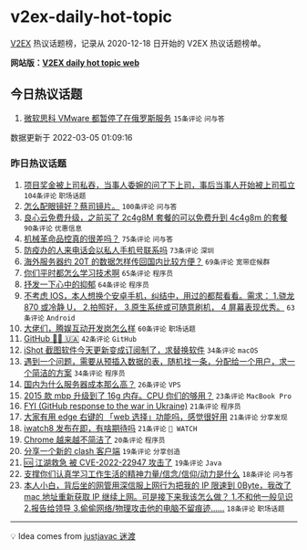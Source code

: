 # v2ex-daily-hot-topic

[V2EX](https://www.v2ex.com/) 热议话题榜，记录从 2020-12-18 日开始的 V2EX 热议话题榜单。

**网站版：[V2EX daily hot topic web](https://boojack.github.io/v2ex-daily-hot-topic-web/)**

## 今日热议话题

<!-- TODAY BEGIN -->

1. [微软思科 VMware 都暂停了在俄罗斯服务](https://www.v2ex.com/t/838113) `15条评论` `问与答`

数据更新于 2022-03-05 01:09:16

<!-- TODAY END -->

### 昨日热议话题

<!-- YESTERDAY BEGIN -->

1. [项目奖金被上司私吞，当事人委婉的问了下上司，事后当事人开始被上司孤立](https://www.v2ex.com/t/837842) `104条评论` `职场话题`
1. [怎么配眼镜好？蔡司镜片。](https://www.v2ex.com/t/837856) `100条评论` `问与答`
1. [良心云免费升级，之前买了 2c4g8M 套餐的可以免费升到 4c4g8m 的套餐](https://www.v2ex.com/t/837997) `90条评论` `优惠信息`
1. [机械革命品控真的很差吗？](https://www.v2ex.com/t/837885) `75条评论` `问与答`
1. [防疫办的人来电话会以私人手机号联系吗](https://www.v2ex.com/t/837880) `73条评论` `深圳`
1. [海外服务器约 20T 的数据怎样传回国内比较方便？](https://www.v2ex.com/t/837904) `69条评论` `宽带症候群`
1. [你们平时都怎么学习技术啊](https://www.v2ex.com/t/837894) `65条评论` `程序员`
1. [抒发一下心中的抑郁](https://www.v2ex.com/t/837974) `64条评论` `程序员`
1. [不考虑 IOS，本人想换个安卓手机，纠结中，用过的都帮看看。需求： 1.骁龙 870 或冷静 U， 2.拍照好， 3.原生系统或可随意刷机， 4 屏幕表现优秀。](https://www.v2ex.com/t/837902) `63条评论` `Android`
1. [大佬们，腾娱互动开发岗怎么样](https://www.v2ex.com/t/837855) `60条评论` `职场话题`
1. [GitHub 💙💛 🇺🇦](https://www.v2ex.com/t/838092) `42条评论` `GitHub`
1. [iShot 截图软件今天更新变成订阅制了，求替换软件](https://www.v2ex.com/t/838018) `34条评论` `macOS`
1. [遇到一个问题，需要从预插入数据的表，随机找一条，分配给一个用户，求一个简洁的方案](https://www.v2ex.com/t/837977) `34条评论` `程序员`
1. [国内为什么服务器成本那么高？](https://www.v2ex.com/t/837890) `26条评论` `VPS`
1. [2015 款 mbp 升级到了 16g 内存。CPU 你们的够用？](https://www.v2ex.com/t/837976) `23条评论` `MacBook Pro`
1. [FYI (GitHub response to the war in Ukraine)](https://www.v2ex.com/t/837884) `21条评论` `程序员`
1. [大家有用 edge 右键的 「web 选择」功能吗，感觉很好用](https://www.v2ex.com/t/837857) `21条评论` `分享发现`
1. [iwatch8 发布在即，有啥期待吗](https://www.v2ex.com/t/837841) `21条评论` ` WATCH`
1. [Chrome 越来越不简洁了](https://www.v2ex.com/t/838079) `20条评论` `程序员`
1. [分享一个新的 clash 客户端](https://www.v2ex.com/t/838078) `19条评论` `分享创造`
1. [🆘 江湖救急 被 CVE-2022-22947 攻击了](https://www.v2ex.com/t/838031) `19条评论` `Java`
1. [支撑你们认真学习工作生活的精神力量/信念/信仰/动力是什么](https://www.v2ex.com/t/838024) `18条评论` `问与答`
1. [本人小白，背后坐的网管用深信服上网行为把我的 IP 限速到 0Byte，我改了 mac 地址重新获取 IP 继续上网。可是接下来我该怎么做？ 1.不和他一般见识 2.报告给领导 3.偷偷网络/物理攻击他的电脑不留痕迹……](https://www.v2ex.com/t/837860) `18条评论` `职场话题`

<!-- YESTERDAY END -->

---

💡 Idea comes from [justjavac 迷渡](https://github.com/justjavac/)
